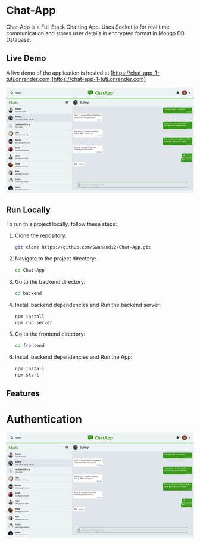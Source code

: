 # Chat-App
Chat-App is a Full Stack Chatting App. Uses Socket.io for real time communication and stores user details in encrypted format in Mongo DB Database.
## Live Demo
A live demo of the application is hosted at [https://chat-app-1-tutj.onrender.com](https://chat-app-1-tutj.onrender.com)

![Alt text](screenshots/chat-app.png)
## Run Locally
To run this project locally, follow these steps:

1. Clone the repository:
   ```bash
   git clone https://github.com/Swanand12/Chat-App.git

2. Navigate to the project directory:
   ```bash
   cd Chat-App

3. Go to the backend directory:
   ```bash
   cd backend

4. Install backend dependencies and Run the backend server:
   ```bash
   npm install
   npm run server

5. Go to the frontend directory:
   ```bash
   cd frontend

6. Install backend dependencies and Run the App:
   ```bash
   npm install
   npm start

## Features
# Authentication
![Alt text](screenshots/chat-app.png)



